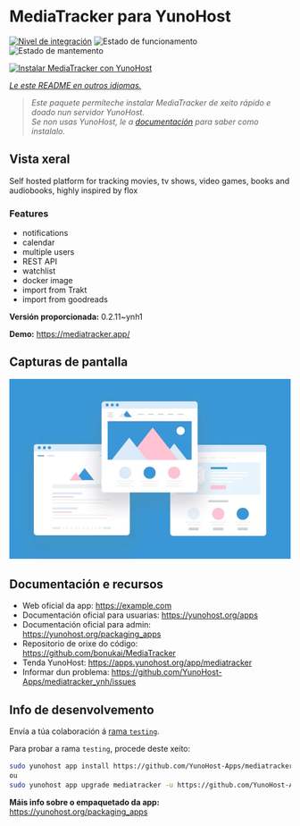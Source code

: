 <!--
NOTA: Este README foi creado automáticamente por <https://github.com/YunoHost/apps/tree/master/tools/readme_generator>
NON debe editarse manualmente.
-->

# MediaTracker para YunoHost

[![Nivel de integración](https://apps.yunohost.org/badge/integration/mediatracker)](https://ci-apps.yunohost.org/ci/apps/mediatracker/)
![Estado de funcionamento](https://apps.yunohost.org/badge/state/mediatracker)
![Estado de mantemento](https://apps.yunohost.org/badge/maintained/mediatracker)

[![Instalar MediaTracker con YunoHost](https://install-app.yunohost.org/install-with-yunohost.svg)](https://install-app.yunohost.org/?app=mediatracker)

*[Le este README en outros idiomas.](./ALL_README.md)*

> *Este paquete permíteche instalar MediaTracker de xeito rápido e doado nun servidor YunoHost.*  
> *Se non usas YunoHost, le a [documentación](https://yunohost.org/install) para saber como instalalo.*

## Vista xeral

Self hosted platform for tracking movies, tv shows, video games, books and audiobooks, highly inspired by flox

### Features

- notifications
- calendar
- multiple users
- REST API
- watchlist
- docker image
- import from Trakt
- import from goodreads


**Versión proporcionada:** 0.2.11~ynh1

**Demo:** <https://mediatracker.app/>

## Capturas de pantalla

![Captura de pantalla de MediaTracker](./doc/screenshots/example.jpg)

## Documentación e recursos

- Web oficial da app: <https://example.com>
- Documentación oficial para usuarias: <https://yunohost.org/apps>
- Documentación oficial para admin: <https://yunohost.org/packaging_apps>
- Repositorio de orixe do código: <https://github.com/bonukai/MediaTracker>
- Tenda YunoHost: <https://apps.yunohost.org/app/mediatracker>
- Informar dun problema: <https://github.com/YunoHost-Apps/mediatracker_ynh/issues>

## Info de desenvolvemento

Envía a túa colaboración á [rama `testing`](https://github.com/YunoHost-Apps/mediatracker_ynh/tree/testing).

Para probar a rama `testing`, procede deste xeito:

```bash
sudo yunohost app install https://github.com/YunoHost-Apps/mediatracker_ynh/tree/testing --debug
ou
sudo yunohost app upgrade mediatracker -u https://github.com/YunoHost-Apps/mediatracker_ynh/tree/testing --debug
```

**Máis info sobre o empaquetado da app:** <https://yunohost.org/packaging_apps>
